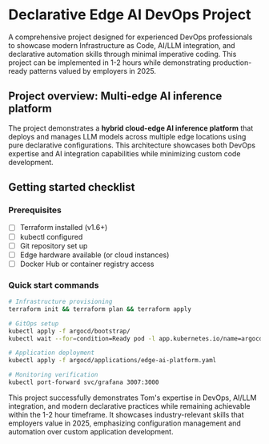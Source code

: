 # Declarative Edge AI DevOps Project

A comprehensive project designed for experienced DevOps professionals to showcase modern Infrastructure as Code, AI/LLM integration, and declarative automation skills through minimal imperative coding. This project can be implemented in 1-2 hours while demonstrating production-ready patterns valued by employers in 2025.

## Project overview: Multi-edge AI inference platform

The project demonstrates a **hybrid cloud-edge AI inference platform** that deploys and manages LLM models across multiple edge locations using pure declarative configurations. This architecture showcases both DevOps expertise and AI integration capabilities while minimizing custom code development.

## Getting started checklist

### Prerequisites
- [ ] Terraform installed (v1.6+)
- [ ] kubectl configured
- [ ] Git repository set up
- [ ] Edge hardware available (or cloud instances)
- [ ] Docker Hub or container registry access

### Quick start commands
```bash
# Infrastructure provisioning
terraform init && terraform plan && terraform apply

# GitOps setup
kubectl apply -f argocd/bootstrap/
kubectl wait --for=condition=Ready pod -l app.kubernetes.io/name=argocd-server

# Application deployment
kubectl apply -f argocd/applications/edge-ai-platform.yaml

# Monitoring verification
kubectl port-forward svc/grafana 3007:3000
```

This project successfully demonstrates Tom's expertise in DevOps, AI/LLM integration, and modern declarative practices while remaining achievable within the 1-2 hour timeframe. It showcases industry-relevant skills that employers value in 2025, emphasizing configuration management and automation over custom application development.



